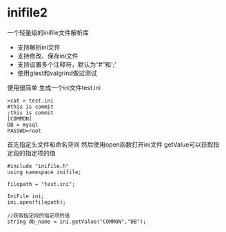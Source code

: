 inifile2
========

一个轻量级的inifile文件解析库

* 支持解析ini文件
* 支持修改、保存ini文件
* 支持设置多个注释符，默认为“#”和';'
* 使用gtest和valgrind做过测试

使用很简单 生成一个ini文件test.ini
```
>cat > test.ini
#this is commit
;this is commit
[COMMON]
DB = mysql
PASSWD=root
```

首先指定头文件和命名空间 然后使用open函数打开ini文件 getValue可以获取指定段的指定项的值

```
#include "inifile.h"
using namespace inifile;

filepath = "test.ini";

IniFile ini;
ini.open(filepath);

//获取指定段的指定项的值
string db_name = ini.getValue("COMMON","DB");
```
